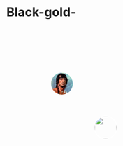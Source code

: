 # Black-gold- 


<!DOCTYPE html>
<html lang="fr">
<head>
    <meta charset="UTF-8">
    <meta name="viewport" content="width=device-width, initial-scale=1.0">
    <title>Stratégie de Combat</title>
    <style>
        body {
            margin: 0;
            overflow: hidden;
        }
        #map {
            width: 100vw;
            height: 100vh;
            background: url('https://github.com/lilouxw/Black-gold-/raw/main/map.jpg') no-repeat center center;
            background-size: cover;
            position: relative;
        }
        .unit {
            width: 50px;
            height: 50px;
            position: absolute;
            cursor: grab;
            border-radius: 50%;
            object-fit: cover;
            border: 2px solid white;
        }
    </style>
</head>
<body>
    <div id="map">
        <img src="player1.jpg" class="unit" style="top: 100px; left: 100px;" draggable="true" ondragstart="drag(event)" id="unit1">
        <img src="player2.jpg" class="unit" style="top: 200px; left: 200px;" draggable="true" ondragstart="drag(event)" id="unit2">
    </div>
    <script>
        function drag(event) {
            event.dataTransfer.setData("text", event.target.id);
        }

        function touchMove(event) {
            let touch = event.touches[0];
            let element = document.elementFromPoint(touch.clientX, touch.clientY);
            if (element && element.classList.contains('unit')) {
                element.style.left = touch.clientX - 25 + 'px';
                element.style.top = touch.clientY - 25 + 'px';
            }
        }

        document.getElementById("map").addEventListener("dragover", function(event) {
            event.preventDefault();
        });

        document.getElementById("map").addEventListener("drop", function(event) {
            event.preventDefault();
            let data = event.dataTransfer.getData("text");
            let unit = document.getElementById(data);
            unit.style.left = event.clientX - 25 + "px";
            unit.style.top = event.clientY - 25 + "px";
        });

        document.getElementById("map").addEventListener("touchmove", function(event) {
            event.preventDefault();
            touchMove(event);
        });
    </script>
</body>
</html>
